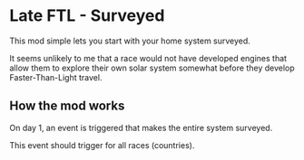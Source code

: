 # Late FTL - Surveyed

This mod simple lets you start with your home system surveyed.

It seems unlikely to me that a race would not have developed engines
that allow them to explore their own solar system somewhat before they
develop Faster-Than-Light travel.

## How the mod works

On day 1, an event is triggered that makes the entire system surveyed.

This event should trigger for all races (countries).

